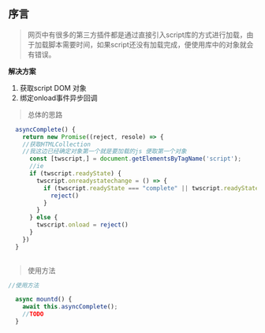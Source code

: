 

## 序言

> 网页中有很多的第三方插件都是通过直接引入script库的方式进行加载，由于加载脚本需要时间，如果script还没有加载完成，便使用库中的对象就会有错误。

**解决方案**

 1. 获取script DOM 对象
 2. 绑定onload事件异步回调

> 总体的思路

```javascript
  asyncComplete() {
    return new Promise((reject, resole) => {
    //获取HTMLCollection 
    //我这边已经确定对象第一个就是要加载的js 便取第一个对象
      const [twscript,] = document.getElementsByTagName('script');
      //ie
      if (twscript.readyState) {
        twscript.onreadystatechange = () => {
          if (twscript.readyState === "complete" || twscript.readyState === 'loaded') {
            reject()
          }
        }
      } else {
        twscript.onload = reject()
      }
    })
  }
  
```

> 使用方法

```javascript
//使用方法

  async mountd() {
    await this.asyncComplete();
    //TODO
  }

```

